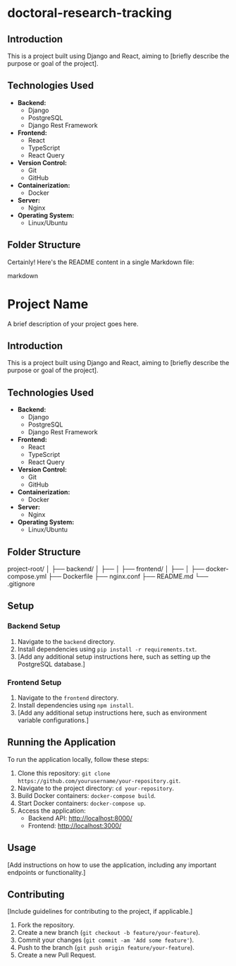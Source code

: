 # doctoral-research-tracking


## Introduction

This is a project built using Django and React, aiming to [briefly describe the purpose or goal of the project].

## Technologies Used

- **Backend:**
  - Django
  - PostgreSQL
  - Django Rest Framework
- **Frontend:**
  - React
  - TypeScript
  - React Query
- **Version Control:**
  - Git
  - GitHub
- **Containerization:**
  - Docker
- **Server:**
  - Nginx
- **Operating System:**
  - Linux/Ubuntu


## Folder Structure
Certainly! Here's the README content in a single Markdown file:

markdown

# Project Name

A brief description of your project goes here.

## Introduction

This is a project built using Django and React, aiming to [briefly describe the purpose or goal of the project].

## Technologies Used

- **Backend:**
  - Django
  - PostgreSQL
  - Django Rest Framework
- **Frontend:**
  - React
  - TypeScript
  - React Query
- **Version Control:**
  - Git
  - GitHub
- **Containerization:**
  - Docker
- **Server:**
  - Nginx
- **Operating System:**
  - Linux/Ubuntu

## Folder Structure

project-root/
│
├── backend/
│ ├── <Django files>
│
├── frontend/
│ ├── <React files>
│
├── docker-compose.yml
├── Dockerfile
├── nginx.conf
├── README.md
└── .gitignore



## Setup

### Backend Setup

1. Navigate to the `backend` directory.
2. Install dependencies using `pip install -r requirements.txt`.
3. [Add any additional setup instructions here, such as setting up the PostgreSQL database.]

### Frontend Setup

1. Navigate to the `frontend` directory.
2. Install dependencies using `npm install`.
3. [Add any additional setup instructions here, such as environment variable configurations.]

## Running the Application

To run the application locally, follow these steps:

1. Clone this repository: `git clone https://github.com/yourusername/your-repository.git`.
2. Navigate to the project directory: `cd your-repository`.
3. Build Docker containers: `docker-compose build`.
4. Start Docker containers: `docker-compose up`.
5. Access the application:
   - Backend API: [http://localhost:8000/](http://localhost:8000/)
   - Frontend: [http://localhost:3000/](http://localhost:3000/)

## Usage

[Add instructions on how to use the application, including any important endpoints or functionality.]

## Contributing

[Include guidelines for contributing to the project, if applicable.]

1. Fork the repository.
2. Create a new branch (`git checkout -b feature/your-feature`).
3. Commit your changes (`git commit -am 'Add some feature'`).
4. Push to the branch (`git push origin feature/your-feature`).
5. Create a new Pull Request.

